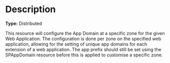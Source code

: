 # Description

**Type:** Distributed

This resource will configure the App Domain at a specific zone for the given
Web Application. The configuration is done per zone on the specified web
application, allowing for the setting of unique app domains for each extension
of a web application. The app prefix should still be set using the SPAppDomain
resource before this is applied to customise a specific zone.
